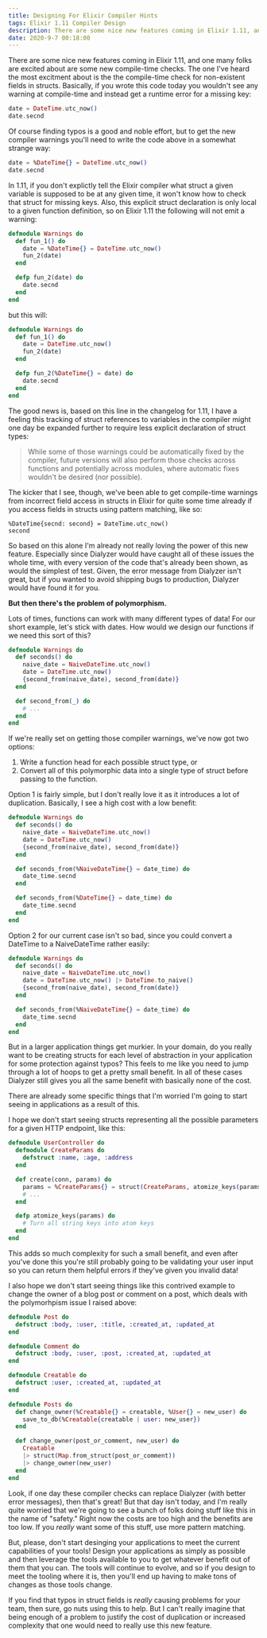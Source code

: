```yaml
---
title: Designing For Elixir Compiler Hints
tags: Elixir 1.11 Compiler Design
description: There are some nice new features coming in Elixir 1.11, and one many folks are excited about are some new compile-time checks. The one I've heard the most excitment about is the the compile-time check for non-existent fields in structs.
date: 2020-9-7 00:18:00
---
```


There are some nice new features coming in Elixir 1.11, and one many folks are excited about are
some new compile-time checks. The one I've heard the most excitment about is the the compile-time
check for non-existent fields in structs. Basically, if you wrote this code today you wouldn't see
any warning at compile-time and instead get a runtime error for a missing key:

```elixir
date = DateTime.utc_now()
date.secnd
```

Of course finding typos is a good and noble effort, but to get the new compiler warnings you'll
need to write the code above in a somewhat strange way:

```elixir
date = %DateTime{} = DateTime.utc_now()
date.secnd
```

In 1.11, if you don't explictly tell the Elixir compiler what struct a given variable is supposed
to be at any given time, it won't know how to check that struct for missing keys. Also, this
explicit struct declaration is only local to a given function definition, so on Elixir 1.11 the
following will not emit a warning:

```elixir
defmodule Warnings do
  def fun_1() do
    date = %DateTime{} = DateTime.utc_now()
    fun_2(date)
  end

  defp fun_2(date) do
    date.secnd
  end
end
```

but this will:

```elixir
defmodule Warnings do
  def fun_1() do
    date = DateTime.utc_now()
    fun_2(date)
  end

  defp fun_2(%DateTime{} = date) do
    date.secnd
  end
end
```

The good news is, based on this line in the changelog for 1.11, I have a feeling this tracking of
struct references to variables in the compiler might one day be expanded further to require less
explicit declaration of struct types:

> While some of those warnings could be automatically fixed by the compiler, future versions will
> also perform those checks across functions and potentially across modules, where automatic fixes
> wouldn't be desired (nor possible).

The kicker that I see, though, we've been able to get compile-time warnings from incorrect field
access in structs in Elixir for quite some time already if you access fields in structs using
pattern matching, like so:

```
%DateTime{secnd: second} = DateTime.utc_now()
second
```

So based on this alone I'm already not really loving the power of this new feature. Especially
since Dialyzer would have caught all of these issues the whole time, with every version of the
code that's already been shown, as would the simplest of test. Given, the error message from
Dialyzer isn't great, but if you wanted to avoid shipping bugs to production, Dialyzer would have
found it for you.

**But then there's the problem of polymorphism.**

Lots of times, functions can work with many different types of data! For our short example,
let's stick with dates. How would we design our functions if we need this sort of this?

```elixir
defmodule Warnings do
  def seconds() do
    naive_date = NaiveDateTime.utc_now()
    date = DateTime.utc_now()
    {second_from(naive_date), second_from(date)}
  end

  def second_from(_) do
    # ...
  end
end
```

If we're really set on getting those compiler warnings, we've now got two options:
1. Write a function head for each possible struct type, or
2. Convert all of this polymorphic data into a single type of struct before passing to the
   function.

Option 1 is fairly simple, but I don't really love it as it introduces a lot of duplication.
Basically, I see a high cost with a low benefit:

```elixir
defmodule Warnings do
  def seconds() do
    naive_date = NaiveDateTime.utc_now()
    date = DateTime.utc_now()
    {second_from(naive_date), second_from(date)}
  end

  def seconds_from(%NaiveDateTime{} = date_time) do
    date_time.secnd
  end

  def seconds_from(%DateTime{} = date_time) do
    date_time.secnd
  end
end
```

Option 2 for our current case isn't so bad, since you could convert a DateTime to a NaiveDateTime
rather easily:

```elixir
defmodule Warnings do
  def seconds() do
    naive_date = NaiveDateTime.utc_now()
    date = DateTime.utc_now() |> DateTime.to_naive()
    {second_from(naive_date), second_from(date)}
  end

  def seconds_from(%NaiveDateTime{} = date_time) do
    date_time.secnd
  end
end
```

But in a larger application things get murkier. In your domain, do you really want to be creating
structs for each level of abstraction in your application for some protection against typos? This
feels to me like you need to jump through a lot of hoops to get a pretty small benefit. In all of
these cases Dialyzer still gives you all the same benefit with basically none of the cost.

There are already some specific things that I'm worried I'm going to start seeing in applications
as a result of this.

I hope we don't start seeing structs representing all the possible parameters for a given HTTP
endpoint, like this:

```elixir
defmodule UserController do
  defmodule CreateParams do
    defstruct :name, :age, :address
  end

  def create(conn, params) do
    params = %CreateParams{} = struct(CreateParams, atomize_keys(params))
    # ...
  end

  defp atomize_keys(params) do
    # Turn all string keys into atom keys
  end
end
```

This adds so much complexity for such a small benefit, and even after you've done this you're
still probably going to be validating your user input so you can return them helpful errors
if they've given you invalid data!

I also hope we don't start seeing things like this contrived example to change the owner of a blog
post or comment on a post, which deals with the polymorhpism issue I raised above:

```elixir
defmodule Post do
  defstruct :body, :user, :title, :created_at, :updated_at
end

defmodule Comment do
  defstruct :body, :user, :post, :created_at, :updated_at
end

defmodule Creatable do
  defstruct :user, :created_at, :updated_at
end

defmodule Posts do
  def change_owner(%Creatable{} = creatable, %User{} = new_user) do
    save_to_db(%Creatable{creatable | user: new_user})
  end

  def change_owner(post_or_comment, new_user) do
    Creatable
    |> struct(Map.from_struct(post_or_comment))
    |> change_owner(new_user)
  end
end
```

Look, if one day these compiler checks can replace Dialyzer (with better error messages), then
that's great! But that day isn't today, and I'm really quite worried that we're going to see a
bunch of folks doing stuff like this in the name of "safety." Right now the costs are too high and
the benefits are too low. If you _really_ want some of this stuff, use more pattern matching.

But, please, don't start desinging your applications to meet the current capabilities of
your tools! Design your applications as simply as possible and then leverage the tools available
to you to get whatever benefit out of them that you can. The tools will continue to evolve, and so
if you design to meet the tooling where it is, then you'll end up having to make tons of changes
as those tools change.

If you find that typos in struct fields is _really_ causing problems for your team, then sure, go
nuts using this to help. But I can't really imagine that being enough of a problem to justify the
cost of duplication or increased complexity that one would need to really use this new feature.
